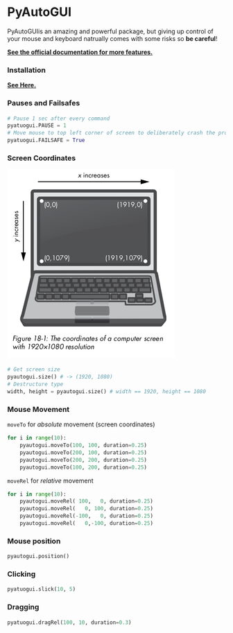 # PyAutoGUI

PyAutoGUIis an amazing and powerful package, but giving up control of your mouse and keyboard natrually comes with some risks so **be careful**!

[**See the official documentation for more features.**](https://pyautogui.readthedocs.io/en/latest/quickstart.html)

### Installation

[**See Here.**](https://pyautogui.readthedocs.io/en/latest/install.html)

### Pauses and Failsafes

```python
# Pause 1 sec after every command
pyatuogui.PAUSE = 1
# Move mouse to top left corner of screen to deliberately crash the program
pyatuogui.FAILSAFE = True
```

### Screen Coordinates

![Screen coordinates](./img/screen_coords.png)

```python
# Get screen size
pyautogui.size() # -> (1920, 1080)
# Destructure type
width, height = pyautogui.size() # width == 1920, height == 1080
```

### Mouse Movement

`moveTo` for _absolute_ movement (screen coordinates)

```python
for i in range(10):
    pyautogui.moveTo(100, 100, duration=0.25)
    pyautogui.moveTo(200, 100, duration=0.25)
    pyautogui.moveTo(200, 200, duration=0.25)
    pyautogui.moveTo(100, 200, duration=0.25)
```

`moveRel` for _relative_ movement

```python
for i in range(10):
    pyautogui.moveRel( 100,   0, duration=0.25)
    pyautogui.moveRel(   0, 100, duration=0.25)
    pyautogui.moveRel(-100,   0, duration=0.25)
    pyautogui.moveRel(   0,-100, duration=0.25)
```

### Mouse position

```python
pyautogui.position()
```

### Clicking

```python
pyatuogui.slick(10, 5)
```

### Dragging

```python
pyatuogui.dragRel(100, 10, duration=0.3)
```
